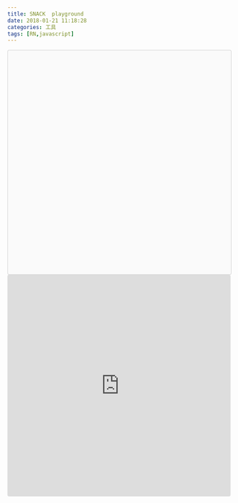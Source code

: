 ```yaml
---
title: SNACK  playground
date: 2018-01-21 11:18:28
categories: 工具
tags: [RN,javascript]
---
```


<div data-snack-id="H1R1-t-Sz" data-snack-platform="ios" data-snack-preview="true" data-snack-theme="light" style="overflow:hidden;background:#fafafa;border:1px solid rgba(0,0,0,.16);border-radius:4px;height:505px;width:100%"></div>
<script async src="https://snack.expo.io/embed.js"></script>
<iframe src="https://snack.expo.io/embed.js" style="width:100%; height:500px; border:0; border-radius: 4px; overflow:hidden;" sandbox="allow-modals allow-forms allow-popups allow-scripts allow-same-origin"></iframe>
